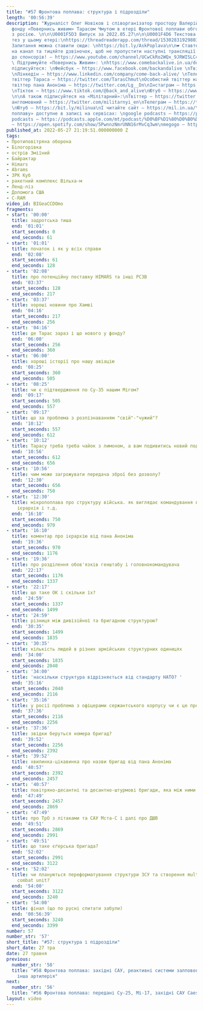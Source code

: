 ```yaml
---
title: "#57 Фронтова поплава: структура і підрозділи"
length: '00:56:39'
description: "Журналіст Олег Новіков і співорганізатор простору Валерій Агєєв з головою
  фонду «Повернись живим» Тарасом Чмутом в етері Фронтової поплави обговорюють війну
  з росією. \n\n\U0001F5D3️ Випуск за 2022.05.27\n\n\U0001F4D6 Текстова версія основних
  тез у цьому етері:\nhttps://threadreaderapp.com/thread/1530283192980328450.html\n\n❓
  Запитання можна ставити сюди: \nhttps://bit.ly/AskPoplava\n\n❤️ Ставте лайк! Підписуйтеся
  на канал та тицяйте дзвіночок, щоб не пропустити наступні трансляції. А також доєднуйтеся
  до спонсорів! – https://www.youtube.com/channel/UCwCkRo2WQx_9JRWISLC47fw/join\n\n\U0001F4B8
  \ Підтримуйте «Повернись Живим»: \nhttps://www.comebackalive.in.ua/donate\n\nА також
  підписуйтеся: \nФейсбук – https://www.facebook.com/backandalive \nТвіттер – https://twitter.com/BackAndAlive/
  \nЛінкедін – https://www.linkedin.com/company/come-back-alive/ \nТелеграм – https://t.me/savelifeua\nОсобистий
  твіттер Тараса – https://twitter.com/TarasChmut\nОсобистий твіттер начальника розвідки – https://twitter.com/tarnovski_john\nОсобистий
  твіттер пана Аноніма – https://twitter.com/Lg__Dn\nІнстаграм – https://www.instagram.com/savelife.in.ua/
  \nТікток – https://www.tiktok.com/@back_and_alive\nЮтуб – https://www.youtube.com/channel/UCGIa6LSAw2Cl_P-DFv2pHXQ
  \n\nА також підписуйтеся на «Мілітарний»:\nТвіттер – https://twitter.com/mil_in_ua\nТвіттер
  англомовний – https://twitter.com/militarnyi_en\nТелеграм – https://t.me/milinua
  \nЮтуб – https://bit.ly/milinua\nІ читайте сайт – https://mil.in.ua/\n\n«Право на
  поплаву» доступне в записі на сервісах: \ngoogle podcasts – https://podcasts.google.com/feed/aHR0cHM6Ly9hbmNob3IuZm0vcy84ODhiMzE0Yy9wb2RjYXN0L3Jzcw\napple
  podcasts – https://podcasts.apple.com/mt/podcast/%D0%BF%D1%80%D0%B0%D0%B2%D0%BE-%D0%BD%D0%B0-%D0%BF%D0%BE%D0%BF%D0%BB%D0%B0%D0%B2%D1%83/id1613491809\nspotify
  – https://open.spotify.com/show/5PwnnzNmrUNN16rMvCq3wm\nmegogo – https://megogo.page.link/tA2y\n\n0"
published_at: 2022-05-27 21:19:51.000000000 Z
tags:
- Протиповітряна оборона
- Білогорівка
- острів Зміїний
- Байрактар
- Himars
- Abrams
- ЗРК Куб
- ракетний комплекс Вільха-м
- Ленд-ліз
- Допомога США
- C-RAM
video_id: BIGeaCCDOmo
fragments:
- start: '00:00'
  title: задротська тиша
  end: '01:01'
  start_seconds: 0
  end_seconds: 61
- start: '01:01'
  title: початок і як у всіх справи
  end: '02:08'
  start_seconds: 61
  end_seconds: 128
- start: '02:08'
  title: про потенційну поставку HIMARS та інші РСЗВ
  end: '03:37'
  start_seconds: 128
  end_seconds: 217
- start: '03:37'
  title: хороші новини про Хамві
  end: '04:16'
  start_seconds: 217
  end_seconds: 256
- start: '04:16'
  title: де Тарас зараз і що нового у фонду?
  end: '06:00'
  start_seconds: 256
  end_seconds: 360
- start: '06:00'
  title: хороші історії про нашу авіацію
  end: '08:25'
  start_seconds: 360
  end_seconds: 505
- start: '08:25'
  title: чи є підтвердження по Су-35 нашим Мігом?
  end: '09:17'
  start_seconds: 505
  end_seconds: 557
- start: '09:17'
  title: що за проблема з розпізнаванням "свій"-"чужий"?
  end: '10:12'
  start_seconds: 557
  end_seconds: 612
- start: '10:12'
  title: Тарасу треба треба чайок з лимоном, а вам подивитись новий подкаст Мілітарного
  end: '10:56'
  start_seconds: 612
  end_seconds: 656
- start: '10:56'
  title: чим може загрожувати передача зброї без дозволу?
  end: '12:30'
  start_seconds: 656
  end_seconds: 750
- start: '12:30'
  title: мікропоплава про структуру війська. як виглядає командування в військах?
    ієрархія і т.д.
  end: '16:10'
  start_seconds: 750
  end_seconds: 970
- start: '16:10'
  title: коментар про ієрархію від пана Аноніма
  end: '19:36'
  start_seconds: 970
  end_seconds: 1176
- start: '19:36'
  title: про розділення обов'язків генштабу і головнокомандувача
  end: '22:17'
  start_seconds: 1176
  end_seconds: 1337
- start: '22:17'
  title: що таке ОК і скільки їх?
  end: '24:59'
  start_seconds: 1337
  end_seconds: 1499
- start: '24:59'
  title: різниця між дивізійної та бригадною структурою?
  end: '30:35'
  start_seconds: 1499
  end_seconds: 1835
- start: '30:35'
  title: кількість людей в різних армійських структурних одиницях
  end: '34:00'
  start_seconds: 1835
  end_seconds: 2040
- start: '34:00'
  title: 'наскільки структура відрізняється від стандарту НАТО? '
  end: '35:16'
  start_seconds: 2040
  end_seconds: 2116
- start: '35:16'
  title: у росії проблема з офіцерами сержантського корпусу чи є це проблема для нас?
  end: '37:36'
  start_seconds: 2116
  end_seconds: 2256
- start: '37:36'
  title: звідки беруться номера бригад?
  end: '39:52'
  start_seconds: 2256
  end_seconds: 2392
- start: '39:52'
  title: хвилинка-цікавинка про назви бригад від пана Аноніма
  end: '40:57'
  start_seconds: 2392
  end_seconds: 2457
- start: '40:57'
  title: повітряно-десантні та десантно-штурмові бригади, яка між ними різниця?
  end: '47:49'
  start_seconds: 2457
  end_seconds: 2869
- start: '47:49'
  title: про ТрО з літаками та САУ Мста-С і далі про ДШВ
  end: '49:51'
  start_seconds: 2869
  end_seconds: 2991
- start: '49:51'
  title: що таке єґерська бригада?
  end: '52:02'
  start_seconds: 2991
  end_seconds: 3122
- start: '52:02'
  title: чи плануються переформатування структури ЗСУ та створення multidimensional
    combat unit?
  end: '54:00'
  start_seconds: 3122
  end_seconds: 3240
- start: '54:00'
  title: фінал (що по русні спитати забули)
  end: '00:56:39'
  start_seconds: 3240
  end_seconds: 3399
number: 57
number_str: '57'
short_title: "#57: структура і підрозділи"
short_date: 27 тра
date: 27 травня
previous:
  number_str: '58'
  title: "#58 Фронтова поплава: західні САУ, реактивні системи залпового вогню та
    інша артилерія"
next:
  number_str: '56'
  title: "#56 Фронтова поплава: передані Су-25, Мі-17, західні САУ Caesar і РСЗВ"
layout: video
---
```

